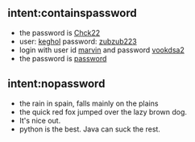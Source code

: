 ## intent:containspassword
- the password is [Chck22](password)
- user: [keghol](user) password: [zubzub223](password)
- login with user id [marvin](user) and password [vookdsa2](password)
- the password is [password](password)

## intent:nopassword
- the rain in spain, falls mainly on the plains
- the quick red fox jumped over the lazy brown dog.
- It's nice out. 
- python is the best. Java can suck the rest.